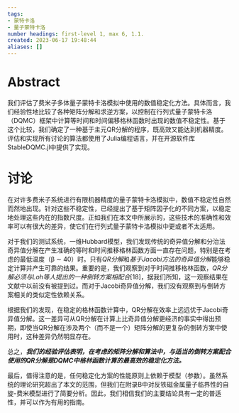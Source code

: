 ```yaml
---
tags:
- 蒙特卡洛
- 量子蒙特卡洛
number headings: first-level 1, max 6, 1.1.
created: 2023-06-17 19:48:44
aliases: []
---
```


# Abstract

我们评估了费米子多体量子蒙特卡洛模拟中使用的数值稳定化方法。具体而言，我们经验性地比较了各种矩阵分解和求逆方案，以控制在行列式量子蒙特卡洛（DQMC）框架中计算等时间和时间偏移格林函数时出现的数值不稳定性。基于这个比较，我们确定了一种基于主元QR分解的程序，既高效又能达到机器精度。评估和实现所有讨论的算法都使用了Julia编程语言，并在开源软件库StableDQMC.jl中提供了实现。

# 讨论

在对许多费米子系统进行有限机器精度的量子蒙特卡洛模拟中，数值不稳定性自然而然地出现。针对这些不稳定性，已经提出了基于矩阵因子化的不同方案，以稳定地处理这些内在的指数尺度。正如我们在本文中所展示的，这些技术的准确性和效率可以有很大的差异，使它们在行列式量子蒙特卡洛模拟中更或者不太适用。

对于我们的测试系统，一维Hubbard模型，我们发现传统的奇异值分解和分治法奇异值分解在产生准确的等时和时间推移格林函数方面一直存在问题，特别是在考虑的最低温度（β ∼ 40）时。只有*QR分解*和*基于Jacobi方法的奇异值分解*能够稳定计算并产生可靠的结果。重要的是，我们观察到对于时间推移格林函数，*QR分解必须与Loh等人提出的一种倒转方案相配合*[18]，据我们所知，这一观察结果在文献中以前没有被提到过。而对于Jacobi奇异值分解，我们没有观察到与倒转方案相关的类似定性依赖关系。

根据我们的发现，在稳定的格林函数计算中，QR分解在效率上远远优于Jacobi奇异值分解。这一差异可从QR分解在计算上比奇异值分解更经济的事实中得出预期，即使当QR分解在涉及两个（而不是一个）矩阵分解的更复杂的倒转方案中使用时，这种差异仍然明显存在。

总之，***我们的经验评估表明，在考虑的矩阵分解和算法中，与适当的倒转方案配合使用的QR分解是DQMC中格林函数计算的最高效的稳定化方法。***

最后，值得注意的是，任何稳定化方案的性能原则上依赖于模型（参数）。虽然系统的理论研究超出了本文的范围，但我们在附录B中对反铁磁金属量子临界性的自旋-费米模型进行了简要分析。因此，我们相信我们的主要结论具有一定的普适性，并可以作为有用的指南。

